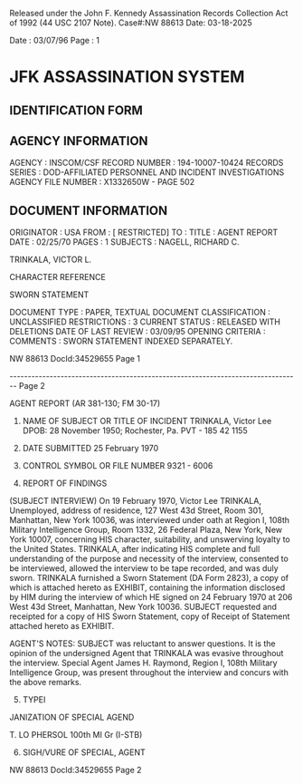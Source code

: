 Released under the John F. Kennedy
Assassination Records Collection Act of
1992 (44 USC 2107 Note). Case#:NW
88613 Date: 03-18-2025

Date : 03/07/96
Page : 1

# JFK ASSASSINATION SYSTEM
## IDENTIFICATION FORM

## AGENCY INFORMATION

AGENCY : INSCOM/CSF
RECORD NUMBER : 194-10007-10424
RECORDS SERIES : DOD-AFFILIATED PERSONNEL AND INCIDENT INVESTIGATIONS
AGENCY FILE NUMBER : X1332650W - PAGE 502

## DOCUMENT INFORMATION

ORIGINATOR : USA
FROM : [ RESTRICTED]
TO :
TITLE : AGENT REPORT
DATE : 02/25/70
PAGES : 1
SUBJECTS : NAGELL, RICHARD C.

TRINKALA, VICTOR L.

CHARACTER REFERENCE

SWORN STATEMENT

DOCUMENT TYPE : PAPER, TEXTUAL DOCUMENT
CLASSIFICATION : UNCLASSIFIED
RESTRICTIONS : 3
CURRENT STATUS : RELEASED WITH DELETIONS
DATE OF LAST REVIEW : 03/09/95
OPENING CRITERIA :
COMMENTS : SWORN STATEMENT INDEXED SEPARATELY.

NW 88613 DocId:34529655 Page 1


-------------------------------------------------------------------------------- Page 2

AGENT REPORT
(AR 381-130; FM 30-17)

1. NAME OF SUBJECT OR TITLE OF INCIDENT
   TRINKALA, Victor Lee
   DPOB: 28 November 1950; Rochester, Pa.
   PVT - 185 42 1155

2. DATE SUBMITTED
   25 February 1970

3. CONTROL SYMBOL OR FILE NUMBER
   9321 - 6006

4. REPORT OF FINDINGS

(SUBJECT INTERVIEW) On 19 February 1970, Victor Lee TRINKALA, Unemployed, address of residence, 127 West 43d Street, Room 301, Manhattan, New York 10036, was interviewed under oath at Region I, 108th Military Intelligence Group, Room 1332, 26 Federal Plaza, New York, New York 10007, concerning HIS character, suitability, and unswerving loyalty to the United States. TRINKALA, after indicating HIS complete and full understanding of the purpose and necessity of the interview, consented to be interviewed, allowed the interview to be tape recorded, and was duly sworn. TRINKALA furnished a Sworn Statement (DA Form 2823), a copy of which is attached hereto as EXHIBIT, containing the information disclosed by HIM during the interview of which HE signed on 24 February 1970 at 206 West 43d Street, Manhattan, New York 10036. SUBJECT requested and receipted for a copy of HIS Sworn Statement, copy of Receipt of Statement attached hereto as EXHIBIT.

AGENT'S NOTES: SUBJECT was reluctant to answer questions. It is the opinion of the undersigned Agent that TRINKALA was evasive throughout the interview. Special Agent James H. Raymond, Region I, 108th Military Intelligence Group, was present throughout the interview and concurs with the above remarks.

5. TYPEI

JANIZATION OF SPECIAL AGEND

T. LO PHERSOL 100th MI Gr (I-STB)

6. SIGH/VURE OF SPECIAL, AGENT

NW 88613 Docld:34529655 Page 2
